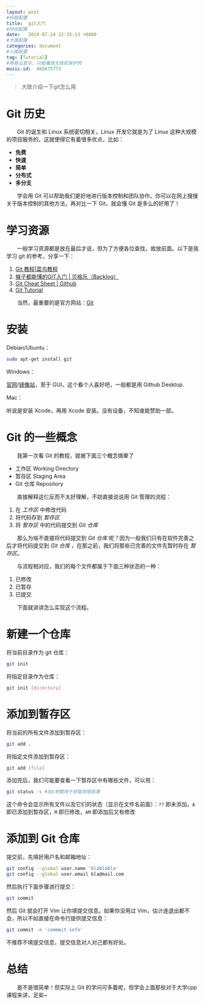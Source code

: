 ```yaml
---
layout: post
#标题配置
title:  git入门
#时间配置
date:   2019-07-24 22:35:13 +0800
#大类配置
categories: document
#小类配置
tag: [Tutorial]
#网易云音乐，只能播放无版权保护的
music-id:  465675773
---
```


> 大致介绍一下git怎么用

<!-- more -->

# Git 历史

&emsp;&emsp;Git 的诞生和 Linux 系统密切相关，Linux 开发它就是为了 Linux 这种大规模的项目服务的，这就使得它有着很多优点，比如：
* **免费**
* **快速**
* **简单**
* **分布式**
* **多分支**

&emsp;&emsp;学会用 Git 可以帮助我们更好地进行版本控制和团队协作。你可以在网上搜搜关于版本控制的其他方法，再对比一下 Git，就会懂 Git 是多么的好用了！



# 学习资源

&emsp;&emsp;一般学习资源都是放在最后才说，但为了方便各位查找，故放前面。以下是我学习 git 的参考，分享一下：

1. [Git 教程\|菜鸟教程](https://www.runoob.com/git/git-tutorial.html)
2. [猴子都能懂的GIT入门 \| 贝格乐（Backlog）](https://backlog.com/git-tutorial/cn/)
3. [Git Cheat Sheet \| Github](https://github.github.com/training-kit/downloads/zh_CN/github-git-cheat-sheet/)
4. [Git Tutorial](https://www.tutorialspoint.com/git/)

&emsp;&emsp;当然，最重要的是官方网站：[Git](https://git-scm.com/)



# 安装

Debian/Ubuntu：

```bash
sudo apt-get install git
```

Windows：

[官网](https://git-scm.com)/[镜像站](https://github.com/waylau/git-for-win)，至于 GUI，这个看个人喜好吧，一般都是用 Github Desktop.

Mac：

听说是安装 Xcode，再用 Xcode 安装。没有设备，不知谁能赞助一部。



# Git 的一些概念

&emsp;&emsp;我第一次看 Git 的教程，就被下面三个概念搞晕了

* 工作区 Working Directory
* 暂存区 Staging Area
* Git 仓库 Repository

&emsp;&emsp;直接解释这仨反而不太好理解，不妨直接说说用 Git 管理的流程：

1. 在 *工作区* 中修改代码
2. 将代码存到 *暂存区*
3. 将 *暂存区* 中的代码提交到 *Git 仓库*

&emsp;&emsp;那么为啥不直接将代码提交到 *Git 仓库* 呢？因为一般我们只有在软件完善之后才将代码提交到 *Git 仓库* ，在那之前，我们将那些已完善的文件先暂时存在 *暂存区*。

&emsp;&emsp;与流程相对应，我们的每个文件都属于下面三种状态的一种：

1. 已修改
2. 已暂存
3. 已提交

&emsp;&emsp;下面就讲讲怎么实现这个流程。



# 新建一个仓库

将当前目录作为 git 仓库：

```bash
git init
```

将指定目录作为仓库：

```bash
git init [directory]
```



# 添加到暂存区

将当前的所有文件添加到暂存区：

```bash
git add .
```

将指定文件添加到暂存区：

```bash
git add [file]
```

添加完后，我们可能要查看一下暂存区中有哪些文件，可以用：

```bash
git status -s #加s参数用于获取简短结果
```

这个命令会显示所有文件以及它们的状态（显示在文件名前面）：`??` 即未添加，`A` 即已添加到暂存区，`M` 即已修改，`AM` 即添加后又有修改



# 添加到 Git 仓库

提交前，先填好用户名和邮箱地址：

```bash
git config --global user.name 'blablabla'
git config --global user.email bla@mail.com
```

然后执行下面步骤进行提交：

```bash
git commit
```

然后 Git 就会打开 Vim 让你填提交信息。如果你没用过 Vim，估计连退出都不会，所以不如直接在命令行提供提交信息：

```bash
git commit -m 'commmit info'
```

不推荐不填提交信息，提交信息对人对己都有好处。



# 总结

&emsp;&emsp;是不是很简单！但实际上 Git 的学问可多着呢，但学会上面那些对于大学cpp课程来讲，足矣~